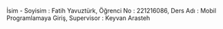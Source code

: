 İsim - Soyisim : Fatih Yavuztürk,
Öğrenci No : 221216086,
Ders Adı : Mobil Programlamaya Giriş,
Supervisor : Keyvan Arasteh
